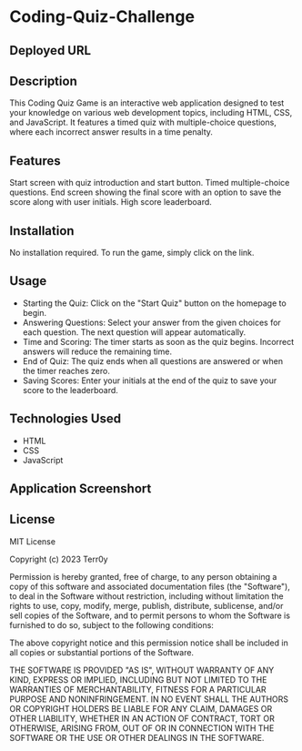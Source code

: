 # Coding-Quiz-Challenge

## Deployed URL


## Description

This Coding Quiz Game is an interactive web application designed to test your knowledge on various web development topics, including HTML, CSS, and JavaScript. It features a timed quiz with multiple-choice questions, where each incorrect answer results in a time penalty.

## Features

Start screen with quiz introduction and start button.
Timed multiple-choice questions.
End screen showing the final score with an option to save the score along with user initials.
High score leaderboard.

## Installation

No installation required. To run the game, simply click on the link.

## Usage

* Starting the Quiz: Click on the "Start Quiz" button on the homepage to begin.
* Answering Questions: Select your answer from the given choices for each question. The next question will appear automatically.
* Time and Scoring: The timer starts as soon as the quiz begins. Incorrect answers will reduce the remaining time.
* End of Quiz: The quiz ends when all questions are answered or when the timer reaches zero.
* Saving Scores: Enter your initials at the end of the quiz to save your score to the leaderboard.

## Technologies Used

* HTML
* CSS
* JavaScript

## Application Screenshort

## License

MIT License

Copyright (c) 2023 Terr0y

Permission is hereby granted, free of charge, to any person obtaining a copy
of this software and associated documentation files (the "Software"), to deal
in the Software without restriction, including without limitation the rights
to use, copy, modify, merge, publish, distribute, sublicense, and/or sell
copies of the Software, and to permit persons to whom the Software is
furnished to do so, subject to the following conditions:

The above copyright notice and this permission notice shall be included in all
copies or substantial portions of the Software.

THE SOFTWARE IS PROVIDED "AS IS", WITHOUT WARRANTY OF ANY KIND, EXPRESS OR
IMPLIED, INCLUDING BUT NOT LIMITED TO THE WARRANTIES OF MERCHANTABILITY,
FITNESS FOR A PARTICULAR PURPOSE AND NONINFRINGEMENT. IN NO EVENT SHALL THE
AUTHORS OR COPYRIGHT HOLDERS BE LIABLE FOR ANY CLAIM, DAMAGES OR OTHER
LIABILITY, WHETHER IN AN ACTION OF CONTRACT, TORT OR OTHERWISE, ARISING FROM,
OUT OF OR IN CONNECTION WITH THE SOFTWARE OR THE USE OR OTHER DEALINGS IN THE
SOFTWARE.